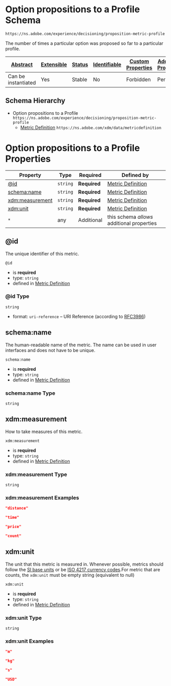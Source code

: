 
# Option propositions to a Profile Schema

```
https://ns.adobe.com/experience/decisioning/proposition-metric-profile
```

The number of times a particular option was proposed so far to a particular profile.

| [Abstract](../../../../abstract.md) | [Extensible](../../../../extensions.md) | [Status](../../../../status.md) | [Identifiable](../../../../id.md) | [Custom Properties](../../../../extensions.md) | [Additional Properties](../../../../extensions.md) | Defined In |
|-------------------------------------|-----------------------------------------|---------------------------------|-----------------------------------|------------------------------------------------|----------------------------------------------------|------------|
| Can be instantiated | Yes | Stable | No | Forbidden | Permitted | [adobe/experience/decisioning/proposition-metric-profile.schema.json](adobe/experience/decisioning/proposition-metric-profile.schema.json) |
## Schema Hierarchy

* Option propositions to a Profile `https://ns.adobe.com/experience/decisioning/proposition-metric-profile`
  * [Metric Definition](../../../datatypes/data/metricdefinition.schema.md) `https://ns.adobe.com/xdm/data/metricdefinition`


# Option propositions to a Profile Properties

| Property | Type | Required | Defined by |
|----------|------|----------|------------|
| [@id](#id) | `string` | **Required** | [Metric Definition](../../../datatypes/data/metricdefinition.schema.md#id) |
| [schema:name](#schemaname) | `string` | **Required** | [Metric Definition](../../../datatypes/data/metricdefinition.schema.md#schemaname) |
| [xdm:measurement](#xdmmeasurement) | `string` | **Required** | [Metric Definition](../../../datatypes/data/metricdefinition.schema.md#xdmmeasurement) |
| [xdm:unit](#xdmunit) | `string` | **Required** | [Metric Definition](../../../datatypes/data/metricdefinition.schema.md#xdmunit) |
| `*` | any | Additional | this schema *allows* additional properties |

## @id

The unique identifier of this metric.

`@id`
* is **required**
* type: `string`
* defined in [Metric Definition](../../../datatypes/data/metricdefinition.schema.md#id)

### @id Type


`string`
* format: `uri-reference` – URI Reference (according to [RFC3986](https://tools.ietf.org/html/rfc3986))






## schema:name

The human-readable name of the metric. The name can be used in user interfaces and does not have to be unique.

`schema:name`
* is **required**
* type: `string`
* defined in [Metric Definition](../../../datatypes/data/metricdefinition.schema.md#schemaname)

### schema:name Type


`string`






## xdm:measurement

How to take measures of this metric.

`xdm:measurement`
* is **required**
* type: `string`
* defined in [Metric Definition](../../../datatypes/data/metricdefinition.schema.md#xdmmeasurement)

### xdm:measurement Type


`string`





### xdm:measurement Examples

```json
"distance"
```

```json
"time"
```

```json
"price"
```

```json
"count"
```



## xdm:unit

The unit that this metric is measured in. Whenever possible, metrics should follow the [SI base units](https://www.bipm.org/en/measurement-units/) or be [ISO 4217 currency codes](https://www.iso.org/iso-4217-currency-codes.html).For metric that are counts, the `xdm:unit` must be empty string (equivalent to null)

`xdm:unit`
* is **required**
* type: `string`
* defined in [Metric Definition](../../../datatypes/data/metricdefinition.schema.md#xdmunit)

### xdm:unit Type


`string`





### xdm:unit Examples

```json
"m"
```

```json
"kg"
```

```json
"s"
```

```json
"USD"
```


